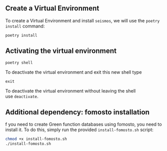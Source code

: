 ## Create a Virtual Environment

To create a Virtual Environment and install `seismos`, we will use the `poetry install` command:

```
poetry install
```

## Activating the virtual environment[](https://python-poetry.org/docs/basic-usage/#activating-the-virtual-environment)

```
poetry shell
```

To deactivate the virtual environment and exit this new shell type 
```
exit
``` 

To deactivate the virtual environment without leaving the shell use `deactivate`.

## Additional dependency: fomosto installation

f you need to create Green function databases using fomosto, you need to install it. To do this, simply run the provided `install-fomosto.sh` script:

```bash
chmod +x install-fomosto.sh
./install-fomosto.sh
```


